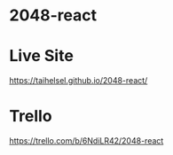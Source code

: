 # 2048-react

# Live Site 
https://taihelsel.github.io/2048-react/
# Trello 
https://trello.com/b/6NdiLR42/2048-react
